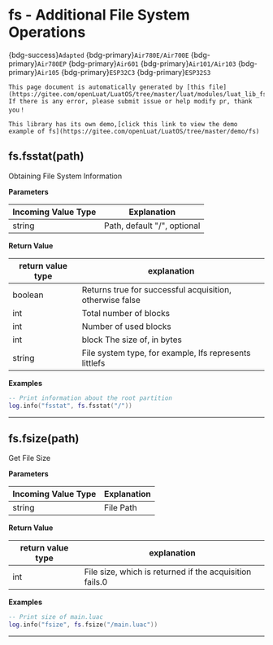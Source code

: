 # fs - Additional File System Operations

{bdg-success}`Adapted` {bdg-primary}`Air780E/Air700E` {bdg-primary}`Air780EP` {bdg-primary}`Air601` {bdg-primary}`Air101/Air103` {bdg-primary}`Air105` {bdg-primary}`ESP32C3` {bdg-primary}`ESP32S3`

```{note}
This page document is automatically generated by [this file](https://gitee.com/openLuat/LuatOS/tree/master/luat/modules/luat_lib_fs.c). If there is any error, please submit issue or help modify pr, thank you！
```

```{tip}
This library has its own demo,[click this link to view the demo example of fs](https://gitee.com/openLuat/LuatOS/tree/master/demo/fs)
```

## fs.fsstat(path)



Obtaining File System Information

**Parameters**

|Incoming Value Type | Explanation|
|-|-|
|string|Path, default "/", optional|

**Return Value**

|return value type | explanation|
|-|-|
|boolean|Returns true for successful acquisition, otherwise false|
|int|Total number of blocks|
|int|Number of used blocks|
|int|block The size of, in bytes|
|string|File system type, for example, lfs represents littlefs|

**Examples**

```lua
-- Print information about the root partition
log.info("fsstat", fs.fsstat("/"))

```

---

## fs.fsize(path)



Get File Size

**Parameters**

|Incoming Value Type | Explanation|
|-|-|
|string|File Path|

**Return Value**

|return value type | explanation|
|-|-|
|int|File size, which is returned if the acquisition fails.0|

**Examples**

```lua
-- Print size of main.luac
log.info("fsize", fs.fsize("/main.luac"))

```

---

